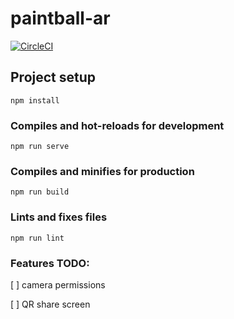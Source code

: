 # paintball-ar

[![CircleCI](https://circleci.com/gh/whiteboxpub/paintball-ar.svg?style=svg)](https://circleci.com/gh/whiteboxpub/paintball-ar)

## Project setup
```
npm install
```

### Compiles and hot-reloads for development
```
npm run serve
```

### Compiles and minifies for production
```
npm run build
```

### Lints and fixes files
```
npm run lint
```

### Features TODO:

[ ] camera permissions

[ ] QR share screen
